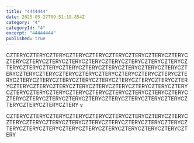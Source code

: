 ```yaml
---
title: "4444444"
date: 2025-05-27T09:51:19.854Z
category: "4"
categoryId: "4"
excerpt: "44444444"
published: true
---
```

CZTERYCZTERYCZTERYCZTERYCZTERYCZTERYCZTERYCZTERYCZTERYCZTERYCZTERYCZTERYCZTERYCZTERYCZTERYCZTERYCZTERYCZTERYCZTERYCZTERYCZTERYCZTERYCZTERYCZTERYCZTERYCZTERYCZTERYCZTERYCZTERYCZTERYCZTERYCZTERYCZTERYCZTERYCZTERYCZTERYCZTERYCZTERYCZTERYCZTERYCZTERYCZTERYCZTERYCZTERYCZTERYCZTERYCZTERYCZTERYCZTERYCZTERYCZTERYCZTERYCZTERYCZTERYCZTERYCZTERYCZTERYCZTERYCZTERYCZTERYCZTERYCZTERYCZTERYCZTERYCZTERYCZTERYCZTERYCZTERYCZTERYCZTERYCZTERYCZTERYCZTERYCZTERYCZTERYCZTERYCZTERY
v

CZTERYCZTERYCZTERYCZTERYCZTERYCZTERYCZTERYCZTERYCZTERYCZTERYCZTERYCZTERYCZTERYCZTERYCZTERYCZTERYCZTERYCZTERYCZTERYCZTERYCZTERYCZTERYCZTERYCZTERYCZTERYCZTERYCZTERYCZTERY
